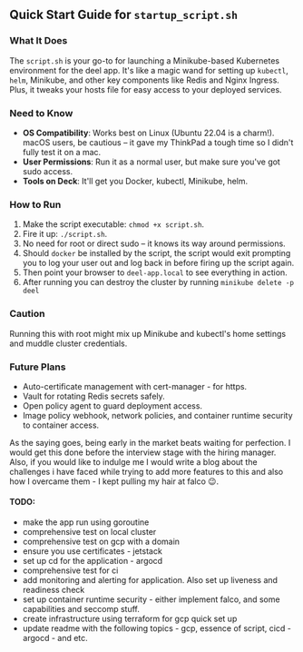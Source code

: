 ## Quick Start Guide for `startup_script.sh`

### What It Does
The `script.sh` is your go-to for launching a Minikube-based Kubernetes environment for the deel app. It's like a magic wand for setting up `kubectl`, `helm`, Minikube, and other key components like Redis and Nginx Ingress. Plus, it tweaks your hosts file for easy access to your deployed services.

### Need to Know
- **OS Compatibility**: Works best on Linux (Ubuntu 22.04 is a charm!). macOS users, be cautious – it gave my ThinkPad a tough time so I didn't fully test it on a mac.
- **User Permissions**: Run it as a normal user, but make sure you've got sudo access.
- **Tools on Deck**: It'll get you Docker, kubectl, Minikube, helm. 

### How to Run
1. Make the script executable: `chmod +x script.sh`.
2. Fire it up: `./script.sh`.
3. No need for root or direct sudo – it knows its way around permissions.
4. Should `docker` be installed by the script, the script would exit prompting you to log your user out and log back in before firing up the script again.
5. Then point your browser to `deel-app.local` to see everything in action.
6. After running you can destroy the cluster by running `minikube delete -p deel`

### Caution
Running this with root might mix up Minikube and kubectl's home settings and muddle cluster credentials. 

### Future Plans
- Auto-certificate management with cert-manager - for https.
- Vault for rotating Redis secrets safely.
- Open policy agent to guard deployment access.
- Image policy webhook, network policies, and container runtime security to container access.

As the saying goes, being early in the market beats waiting for perfection. I would get this done before the interview stage with the hiring manager. Also, if you would like to indulge me I would write a blog about the challenges i have faced while trying to add more features to this and also how I overcame them - I kept pulling my hair at falco 😉.

#### TODO:
* make the app run using goroutine
* comprehensive test on local cluster
* comprehensive test on gcp with a domain
* ensure you use certificates - jetstack
* set up cd for the application - argocd
* comprehensive test for ci
* add monitoring and alerting for application. Also set up liveness and readiness check
* set up container runtime security - either implement falco, and some capabilities and seccomp stuff.
* create infrastructure using terraform for gcp quick set up
* update readme with the following topics - gcp, essence of script, cicd - argocd - and etc.
